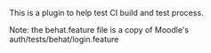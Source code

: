 This is a plugin to help test CI build and test process.

Note: the behat.feature file is a copy of Moodle's auth/tests/behat/login.feature
